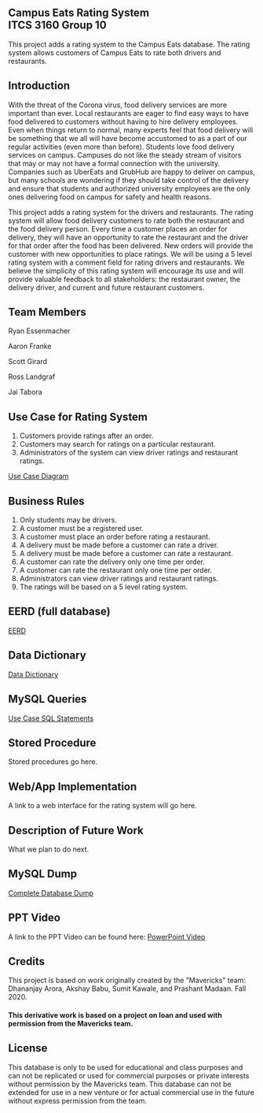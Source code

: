 ## Campus Eats Rating System<br>ITCS 3160 Group 10

This project adds a rating system to the Campus Eats database. The rating system allows customers of Campus Eats to rate both drivers and restaurants.

## Introduction

With the threat of the Corona virus, food delivery services are more important than ever. Local restaurants are eager to find easy ways to have food delivered to customers without having to hire delivery employees. Even when things return to normal, many experts feel that food delivery will be something that we all will have become accustomed to as a part of our regular activities (even more than before). Students love food delivery services on campus. Campuses do not like the steady stream of visitors that may or may not have a formal connection with the university. Companies such as UberEats and GrubHub are happy to deliver on campus, but many schools are wondering if they should take control of the delivery and ensure that students and authorized university employees are the only ones delivering food on campus for safety and health reasons.

This project adds a rating system for the drivers and restaurants. The rating system will allow food delivery customers to rate both the restaurant and the food delivery person. Every time a customer places an order for delivery, they will have an opportunity to rate the restaurant and the driver for that order after the food has been delivered. New orders will provide the customer with new opportunities to place ratings. We will be using a 5 level rating system with a comment field for rating drivers and restaurants. We believe the simplicity of this rating system will encourage its use and will provide valuable feedback to all stakeholders: the restaurant owner, the delivery driver, and current and future restaurant customers.

## Team Members

Ryan Essenmacher

Aaron Franke

Scott Girard

Ross Landgraf

Jai Tabora

## Use Case for Rating System

1. Customers provide ratings after an order.
2. Customers may search for ratings on a particular restaurant.
3. Administrators of the system can view driver ratings and restaurant ratings.

[Use Case Diagram](https://github.com/aaronfranke/ITCS-3160-Group-10/blob/master/images/rating_system_use_case.png)

## Business Rules

1. Only students may be drivers.
2. A customer must be a registered user.
3. A customer must place an order before rating a restaurant.
4. A delivery must be made before a customer can rate a driver.
5. A delivery must be made before a customer can rate a restaurant.
6. A customer can rate the delivery only one time per order.
7. A customer can rate the restaurant only one time per order.
8. Administrators can view driver ratings and restaurant ratings.
9. The ratings will be based on a 5 level rating system.

## EERD (full database)

[EERD](https://github.com/aaronfranke/ITCS-3160-Group-10/blob/master/pdf/EERD_deliverable2_v2.pdf)

## Data Dictionary

[Data Dictionary](https://github.com/aaronfranke/ITCS-3160-Group-10/blob/master/pdf/Group10_DataDictionary_deliverable2.pdf)

## MySQL Queries

[Use Case SQL Statements](https://github.com/aaronfranke/ITCS-3160-Group-10/blob/master/UseCaseSQL.sql)

## Stored Procedure

Stored procedures go here.

## Web/App Implementation

A link to a web interface for the rating system will go here.

## Description of Future Work

What we plan to do next.

## MySQL Dump

[Complete Database Dump](https://github.com/aaronfranke/ITCS-3160-Group-10/blob/master/sql/Group10_Database_Dump.sql)

## PPT Video

A link to the PPT Video can be found here:
[PowerPoint Video](https://youtube.com/)

## Credits

This project is based on work originally created by the "Mavericks" team: Dhananjay Arora, Akshay Babu, Sumit Kawale, and Prashant Madaan. Fall 2020.

#### This derivative work is based on a project on loan and used with permission from the Mavericks team.

## License

This database is only to be used for educational and class purposes and can not be replicated or used for commercial purposes or private interests without permission by the Mavericks team. This database can not be extended for use in a new venture or for actual commercial use in the future without express permission from the team.
